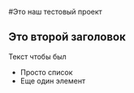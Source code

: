 #Это наш тестовый проект

## Это второй заголовок
Текст чтобы был

- Просто список
- Еще один элемент
